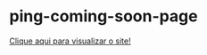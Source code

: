 # ping-coming-soon-page

<a href="https://thaliagama.github.io/ping-coming-soon-page/"> Clique aqui para visualizar o site!</a>

